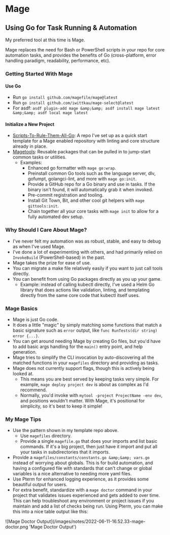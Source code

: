 # Mage


## Using Go for Task Running &amp; Automation

My preferred tool at this time is Mage.

Mage replaces the need for Bash or PowerShell scripts in your repo for core automation tasks, and provides the benefits of Go (cross-platform, error handling paradigm, readability, performance, etc).

### Getting Started With Mage

#### Use Go

- Run `go install github.com/magefile/mage@latest`
- Run `go install github.com/iwittkau/mage-select@latest`
- For asdf: `asdf plugin-add mage &amp;&amp; asdf install mage latest &amp;&amp; asdf local mage latest`

#### Initialize a New Project

- [Scripts-To-Rule-Them-All-Go](https://github.com/sheldonhull/scripts-to-rule-them-all-go): A repo I&#39;ve set up as a quick start template for a Mage enabled repository with linting and core structure already in place.
- [Magetools](https://github.com/sheldonhull/magetools): Reusable packages that can be pulled in to jump-start common tasks or utilities.
  - Examples:
    - Enhanced go formatter with `mage go:wrap`.
    - Preinstall common Go tools such as the language server, dlv, gofumpt, golangci-lint, and more with `mage go:init`.
    - Provide a GitHub repo for a Go binary and use in tasks. If the binary isn&#39;t found, it will automatically grab it when invoked.
    - Pre-commit registration and tooling.
    - Install Git Town, Bit, and other cool git helpers with `mage gittools:init`.
    - Chain together all your core tasks with `mage init` to allow for a fully automated dev setup.

### Why Should I Care About Mage?

- I&#39;ve never felt my automation was as robust, stable, and easy to debug as when I&#39;ve used Mage.
- I&#39;ve done a lot of experimenting with others, and had primarily relied on `InvokeBuild` (PowerShell-based) in the past.
- Mage takes the prize for ease of use.
- You can migrate a make file relatively easily if you want to just call tools directly.
- You can benefit from using Go packages directly as you up your game.
  - Example: instead of calling kubectl directly, I&#39;ve used a Helm Go library that does actions like validation, linting, and templating directly from the same core code that kubectl itself uses.

### Mage Basics

- Mage is just Go code.
- It does a little &#34;magic&#34; by simply matching some functions that match a basic signature such as `error` output, like `func RunTests(dir string) error {...}`.
- You can get around needing Mage by creating Go files, but you&#39;d have to add basic args handling for the `main()` entry point, and help generation.
- Mage tries to simplify the CLI invocation by auto-discovering all the matched functions in your `magefiles` directory and providing as tasks.
- Mage does not currently support flags, though this is actively being looked at.
  - This means you are best served by keeping tasks very simple. For example, `mage deploy project dev` is about as complex as I&#39;d recommend.
  - Normally, you&#39;d invoke with `mytool -project ProjectName -env dev`, and positions wouldn&#39;t matter. With Mage, it&#39;s positional for simplicity, so it&#39;s best to keep it simple!

### My Mage Tips

- Use the pattern shown in my template repo above.
  - Use `magefiles` directory.
  - Provide a single `magefile.go` that does your imports and list basic commands. If it&#39;s a big project, then just have it import and put all your tasks in subdirectories that it imports.
- Provide a `magefiles/constants/constants.go &amp;&amp; vars.go` instead of worrying about globals.
  This is for build automation, and having a configured file with standards that can&#39;t change or global variables is a nice alternative to needing more yaml files.
- Use Pterm for enhanced logging experience, as it provides some beautiful output for users.
- For extra benefit, standardize with a `mage doctor` command in your project that validates issues experienced and gets added to over time.
  This can help troubleshoot any environment or project issues if you maintain and add a list of checks being run.
  Using Pterm, you can make this into a nice table output like this:

![Mage Doctor Output](/images/notes/2022-06-11-16.52.33-mage-doctor.png &#39;Mage Doctor Output&#39;)

